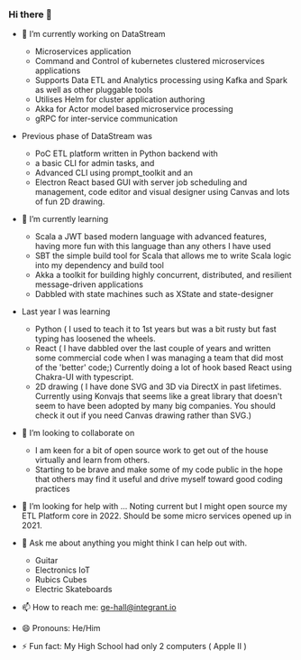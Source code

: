 
### Hi there 👋

- 🔭 I’m currently working on DataStream
    - Microservices application
    - Command and Control of kubernetes clustered microservices applications
    - Supports Data ETL and Analytics processing using Kafka and Spark as well as other pluggable tools
    - Utilises Helm for cluster application authoring
    - Akka for Actor model based microservice processing
    - gRPC for inter-service communication
- Previous phase of DataStream was
    - PoC ETL platform written in Python backend with 
    - a basic CLI for admin tasks, and 
    - Advanced CLI using prompt_toolkit and an
    - Electron React based GUI with server job scheduling and management, code editor and visual designer using Canvas and lots of fun 2D drawing.
- 🌱 I’m currently learning 
    - Scala a JWT based modern language with advanced features, having more fun with this language than any others I have used
    - SBT the simple build tool for Scala that allows me to write Scala logic into my dependency and build tool
    - Akka a toolkit for building highly concurrent, distributed, and resilient message-driven applications
    - Dabbled with state machines such as XState and state-designer
- Last year I was learning
  - Python ( I used to teach it to 1st years but was a bit rusty but fast typing has loosened the wheels.
  - React ( I have dabbled over the last couple of years and written some commercial code when I was managing a team that did most of the 'better' code;)
    Currently doing a lot of hook based React using Chakra-UI with typescript.
  - 2D drawing ( I have done SVG and 3D via DirectX in past lifetimes. Currently using Konvajs that seems like a great library that doesn't seem to have been adopted by many big companies. You should check it out if you need Canvas drawing rather than SVG.)
  
- 👯 I’m looking to collaborate on
  - I am keen for a bit of open source work to get out of the house virtually and learn from others.
  - Starting to be brave and make some of my code public in the hope that others may find it useful and drive myself toward good coding practices
- 🤔 I’m looking for help with ... Noting current but I might open source my ETL Platform core in 2022. Should be some micro services opened up in 2021.
- 💬 Ask me about anything you might think I can help out with.
    - Guitar
    - Electronics IoT
    - Rubics Cubes
    - Electric Skateboards
- 📫 How to reach me: ge-hall@integrant.io
- 😄 Pronouns: He/Him
- ⚡ Fun fact: My High School had only 2 computers ( Apple II )

<!--
**ge-hall/ge-hall** is a ✨ _special_ ✨ repository because its `README.md` (this file) appears on your GitHub profile.

Here are some ideas to get you started:

- 🔭 I’m currently working on ...
- 🌱 I’m currently learning ...
- 👯 I’m looking to collaborate on ...
- 🤔 I’m looking for help with ...
- 💬 Ask me about ...
- 📫 How to reach me: ...
- 😄 Pronouns: ...
- ⚡ Fun fact: ...
-->
